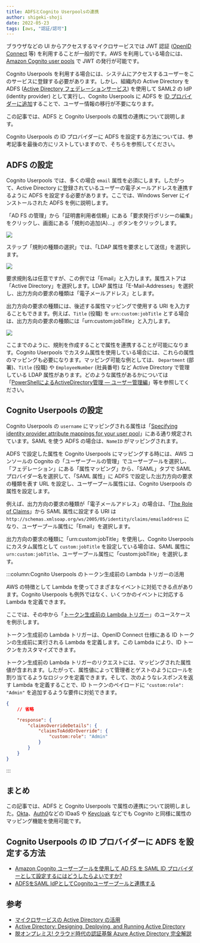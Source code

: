 ```yaml
---
title: ADFSとCognito Userpoolsの連携
author: shigeki-shoji
date: 2022-05-23
tags: [aws, "認証/認可"]
---
```


ブラウザなどの UI からアクセスするマイクロサービスでは JWT 認証 ([OpenID Connect](https://openid.net/specs/openid-connect-core-1_0.html) 等) を利用することが一般的です。AWS を利用している場合には、[Amazon Cognito user pools](https://docs.aws.amazon.com/ja_jp/cognito/latest/developerguide/cognito-user-identity-pools.html) で JWT の発行が可能です。

Cognito Userpools を利用する場合には、システムにアクセスするユーザーをこのサービスに登録する必要があります。しかし、組織内の Active Directory を ADFS ([Active Directory フェデレーションサービス](https://docs.microsoft.com/ja-jp/windows-server/identity/active-directory-federation-services)) を使用して SAML2 の IdP (identity provider) として実行し、Cognito Userpools に ADFS を [ID プロバイダーに追加](https://docs.aws.amazon.com/ja_jp/cognito/latest/developerguide/cognito-user-pools-saml-idp.html)することで、ユーザー情報の移行が不要になります。

この記事では、ADFS と Cognito Userpools の属性の連携について説明します。

Cognito Userpools の ID プロバイダーに ADFS を設定する方法については、参考記事を最後の方にリストしていますので、そちらを参照してください。

## ADFS の設定

Cognito Userpools では、多くの場合 `email` 属性を必須にします。したがって、Active Directory に登録されているユーザーの電子メールアドレスを連携するように ADFS を設定する必要があります。ここでは、Windows Server にインストールされた ADFS を例に説明します。

「AD FS の管理」から「証明書利用者信頼」にある「要求発行ポリシーの編集」をクリックし、画面にある「規則の追加(A)...」ボタンをクリックします。

![](/img/blogs/2022/0523_adfs-1.png)

ステップ「規則の種類の選択」では、「LDAP 属性を要求として送信」を選択します。

![](/img/blogs/2022/0523_adfs-2.png)

要求規則名は任意ですが、この例では「Email」と入力します。属性ストアは「Active Directory」を選択します。LDAP 属性は「E-Mail-Addresses」を選択し、出力方向の要求の種類は「電子メールアドレス」とします。

出力方向の要求の種類には、後述する属性マッピングで使用する URI を入力することもできます。例えば、`Title` (役職) を `urn:custom:jobTitle` とする場合は、出力方向の要求の種類には「urn:custom:jobTitle」と入力します。

![](/img/blogs/2022/0523_adfs-3.png)

ここまでのように、規則を作成することで属性を連携することが可能になります。Cognito Userpools でカスタム属性を使用している場合には、これらの属性のマッピングも必要になります。マッピング可能な例としては、 `Department` (部署)、`Title` (役職) や `EmployeeNumber` (社員番号) など Active Directory で管理している LDAP 属性があります。どのような属性があるかについては「[PowerShellによるActiveDirectory管理 
― ユーザー管理編](https://codezine.jp/article/detail/6109)」等を参照してください。

## Cognito Userpools の設定

Cognito Userpools の `username` にマッピングされる属性は「[Specifying identity provider attribute mappings for your user pool](https://docs.aws.amazon.com/cognito/latest/developerguide/cognito-user-pools-specifying-attribute-mapping.html)」にある通り規定されています。SAML を使う ADFS の場合は、`NameID` がマッピングされます。

ADFS で設定した属性を Cognito Userpools にマッピングする時には、AWS コンソールの Cognito の「ユーザープールの管理」でユーザープールを選択し、「フェデレーション」にある「属性マッピング」から、「SAML」タブで SAML プロバイダー名を選択して、「SAML 属性」に ADFS で設定した出力方向の要求の種類を表す URL を設定し、ユーザープール属性には、Cognito Userpools の属性を設定します。

例えば、出力方向の要求の種類が「電子メールアドレス」の場合は、「[The Role of Claims](https://docs.microsoft.com/en-us/windows-server/identity/ad-fs/technical-reference/the-role-of-claims)」から SAML 属性に設定する URI は `http://schemas.xmlsoap.org/ws/2005/05/identity/claims/emailaddress` になり、ユーザープール属性に「Email」を選択します。

出力方向の要求の種類に「urn:custom:jobTitle」を使用し、Cognito Userpools にカスタム属性として `custom:jobTitle` を設定している場合は、SAML 属性に `urn:custom:jobTitle`、ユーザープール属性に「custom:jobTitle」を選択します。

:::column:Cognito Userpools のトークン生成前の Lambda トリガーの活用

AWS の特徴として Lambda を使ってさまざまなイベントに対処できる点があります。Cognito Userpools も例外ではなく、いくつかのイベントに対応する Lambda を定義できます。

ここでは、その中から「[トークン生成前の Lambda トリガー](https://docs.aws.amazon.com/ja_jp/cognito/latest/developerguide/user-pool-lambda-pre-token-generation.html)」のユースケースを例示します。

トークン生成前の Lambda トリガーは、OpenID Connect 仕様にある ID トークンの生成前に実行される Lambda を定義します。この Lambda により、ID トークンをカスタマイズできます。

トークン生成前の Lambda トリガーのリクエストには、マッピングされた属性値が含まれます。したがって、属性値によって管理者とゲストのようにロールを割り当てるようなロジックを定義できます。そして、次のようなレスポンスを返す Lambda を定義することで、ID トークンのペイロードに `"custom:role": "Admin"` を追加するような要件に対処できます。

```json
{
    // 省略

    "response": {
        "claimsOverrideDetails": {
            "claimsToAddOrOverride": {
                "custom:role": "Admin"
            }
        }
    }
}
```
:::

## まとめ

この記事では、ADFS と Cognito Userpools で属性の連携について説明しました。[Okta](https://www.okta.com/)、[Auth0](https://auth0.com/)などの IDaaS や [Keycloak](https://www.keycloak.org/) などでも Cognito と同様に属性のマッピング機能を使用可能です。

## Cognito Userpools の ID プロバイダーに ADFS を設定する方法

- [Amazon Cognito ユーザープールを使用して AD FS を SAML ID プロバイダーとして設定するにはどうしたらよいですか?](https://aws.amazon.com/jp/premiumsupport/knowledge-center/cognito-ad-fs-saml/)
- [ADFSをSAML IdPとしてCognitoユーザープールと連携する](https://dev.classmethod.jp/articles/cognito-saml-idp/)

## 参考

- [マイクロサービスの Active Directory の活用](/blogs/2021/12/18/active-directory/)
- [Active Directory: Designing, Deploying, and Running Active Directory](https://www.amazon.co.jp/dp/B00CBM1WES/)
- [脱オンプレミス! クラウド時代の認証基盤 Azure Active Directory 完全解説](https://www.amazon.co.jp/dp/B01IB6Q79W/)
